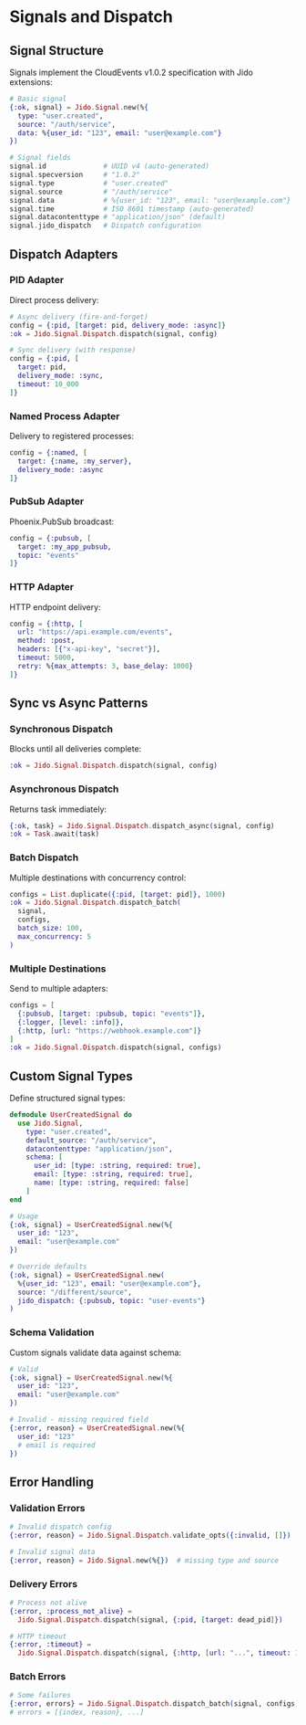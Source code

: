 # Signals and Dispatch

## Signal Structure

Signals implement the CloudEvents v1.0.2 specification with Jido extensions:

```elixir
# Basic signal
{:ok, signal} = Jido.Signal.new(%{
  type: "user.created",
  source: "/auth/service",
  data: %{user_id: "123", email: "user@example.com"}
})

# Signal fields
signal.id              # UUID v4 (auto-generated)
signal.specversion     # "1.0.2"
signal.type            # "user.created"
signal.source          # "/auth/service"
signal.data            # %{user_id: "123", email: "user@example.com"}
signal.time            # ISO 8601 timestamp (auto-generated)
signal.datacontenttype # "application/json" (default)
signal.jido_dispatch   # Dispatch configuration
```

## Dispatch Adapters

### PID Adapter

Direct process delivery:

```elixir
# Async delivery (fire-and-forget)
config = {:pid, [target: pid, delivery_mode: :async]}
:ok = Jido.Signal.Dispatch.dispatch(signal, config)

# Sync delivery (with response)
config = {:pid, [
  target: pid,
  delivery_mode: :sync,
  timeout: 10_000
]}
```

### Named Process Adapter

Delivery to registered processes:

```elixir
config = {:named, [
  target: {:name, :my_server},
  delivery_mode: :async
]}
```

### PubSub Adapter

Phoenix.PubSub broadcast:

```elixir
config = {:pubsub, [
  target: :my_app_pubsub,
  topic: "events"
]}
```

### HTTP Adapter

HTTP endpoint delivery:

```elixir
config = {:http, [
  url: "https://api.example.com/events",
  method: :post,
  headers: [{"x-api-key", "secret"}],
  timeout: 5000,
  retry: %{max_attempts: 3, base_delay: 1000}
]}
```

## Sync vs Async Patterns

### Synchronous Dispatch

Blocks until all deliveries complete:

```elixir
:ok = Jido.Signal.Dispatch.dispatch(signal, config)
```

### Asynchronous Dispatch

Returns task immediately:

```elixir
{:ok, task} = Jido.Signal.Dispatch.dispatch_async(signal, config)
:ok = Task.await(task)
```

### Batch Dispatch

Multiple destinations with concurrency control:

```elixir
configs = List.duplicate({:pid, [target: pid]}, 1000)
:ok = Jido.Signal.Dispatch.dispatch_batch(
  signal, 
  configs, 
  batch_size: 100,
  max_concurrency: 5
)
```

### Multiple Destinations

Send to multiple adapters:

```elixir
configs = [
  {:pubsub, [target: :pubsub, topic: "events"]},
  {:logger, [level: :info]},
  {:http, [url: "https://webhook.example.com"]}
]
:ok = Jido.Signal.Dispatch.dispatch(signal, configs)
```

## Custom Signal Types

Define structured signal types:

```elixir
defmodule UserCreatedSignal do
  use Jido.Signal,
    type: "user.created",
    default_source: "/auth/service",
    datacontenttype: "application/json",
    schema: [
      user_id: [type: :string, required: true],
      email: [type: :string, required: true],
      name: [type: :string, required: false]
    ]
end

# Usage
{:ok, signal} = UserCreatedSignal.new(%{
  user_id: "123",
  email: "user@example.com"
})

# Override defaults
{:ok, signal} = UserCreatedSignal.new(
  %{user_id: "123", email: "user@example.com"},
  source: "/different/source",
  jido_dispatch: {:pubsub, topic: "user-events"}
)
```

### Schema Validation

Custom signals validate data against schema:

```elixir
# Valid
{:ok, signal} = UserCreatedSignal.new(%{
  user_id: "123",
  email: "user@example.com"
})

# Invalid - missing required field
{:error, reason} = UserCreatedSignal.new(%{
  user_id: "123"
  # email is required
})
```

## Error Handling

### Validation Errors

```elixir
# Invalid dispatch config
{:error, reason} = Jido.Signal.Dispatch.validate_opts({:invalid, []})

# Invalid signal data
{:error, reason} = Jido.Signal.new(%{})  # missing type and source
```

### Delivery Errors

```elixir
# Process not alive
{:error, :process_not_alive} = 
  Jido.Signal.Dispatch.dispatch(signal, {:pid, [target: dead_pid]})

# HTTP timeout
{:error, :timeout} = 
  Jido.Signal.Dispatch.dispatch(signal, {:http, [url: "...", timeout: 1]})
```

### Batch Errors

```elixir
# Some failures
{:error, errors} = Jido.Signal.Dispatch.dispatch_batch(signal, configs)
# errors = [{index, reason}, ...]
```
